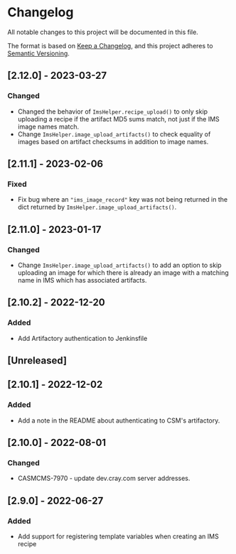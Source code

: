 # Changelog

All notable changes to this project will be documented in this file.

The format is based on [Keep a Changelog](https://keepachangelog.com/en/1.0.0/),
and this project adheres to [Semantic Versioning](https://semver.org/spec/v2.0.0.html).

## [2.12.0] - 2023-03-27
### Changed
- Changed the behavior of `ImsHelper.recipe_upload()` to only skip uploading a
  recipe if the artifact MD5 sums match, not just if the IMS image names match.
- Change `ImsHelper.image_upload_artifacts()` to check equality of images
  based on artifact checksums in addition to image names.

## [2.11.1] - 2023-02-06
### Fixed
- Fix bug where an `"ims_image_record"` key was not being returned in
  the dict returned by `ImsHelper.image_upload_artifacts()`.

## [2.11.0] - 2023-01-17
### Changed
- Change `ImsHelper.image_upload_artifacts()` to add an option to skip
  uploading an image for which there is already an image with a matching
  name in IMS which has associated artifacts.

## [2.10.2] - 2022-12-20
### Added
- Add Artifactory authentication to Jenkinsfile

## [Unreleased]

## [2.10.1] - 2022-12-02
### Added
- Add a note in the README about authenticating to CSM's artifactory.

## [2.10.0] - 2022-08-01
### Changed
- CASMCMS-7970 - update dev.cray.com server addresses.

## [2.9.0] - 2022-06-27

### Added
- Add support for registering template variables when creating an IMS recipe
